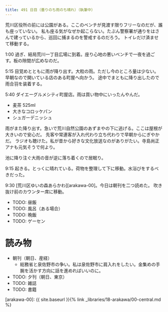 ```yaml
---
title: 491 日目（曇りのち雨のち晴れ）（執筆中）
---
```


荒川区役所の前には公園がある。ここのベンチが見渡す限りフリーなのだが、誰も座っていない。
私も座る気がなぜか起こらない。たぶん警察署が通りをはさんで建っているから、巡回に捕まるのを警戒するのだろう。
トイレだけ済ませて移動する。

1:00 過ぎ、結局荒川一丁目広場に到着。座り心地の悪いベンチで一夜を過ごす。板の隙間が広めなのだ。

5:15 目覚めとともに雨が降り出す。大粒の雨。ただし今のところ量は少ない。早朝なので開いている店のある町屋へ向かう。
途中でまともに降り出したので雨合羽を装着する。

5:40 ダイエーグルメシティ町屋店。雨は買い物中にいったんやんだ。
* 麦茶 525ml
* 大きなコロッケパン
* シュガーデニッシュ

雨がまた降り出す。急いで荒川自然公園のあずまやの下に逃げる。ここは屋根が大きいので安心だ。
先客や常連客が入れ代わり立ち代わりで早朝からにぎやかだ。
ラジオも聴けた。私が昔から好きな文化放送なのがありがたい。寺島尚正アナも元気そうで何より。

池に降り注ぐ大雨の音が逆に落ち着くので居眠り。

9:15 起きる。とっくに晴れている。荷物を整理して下に移動。水浴びをするべきだった。

9:30 [荒川区ゆいの森あらかわ][arakawa-00]。今日は朝刊を二つ読めた。
吹き抜け前のカウンター席に移動。

* TODO: 昼飯
* TODO: 風呂（ある場合）
* TODO: 晩飯
* TODO: ゲーセン

# 読み物

* 朝刊（朝日、産経）
  * 総務省と泉佐野市の争い。私は泉佐野市に肩入れをしたい。金集めの手腕を活かす方向に話を進めればいいのに。
* TODO: 夕刊（朝日、東京）
* TODO: 雑誌
* TODO: 書籍

[arakawa-00]: {{ site.baseurl }}{% link _libraries/18-arakawa/00-central.md %}
